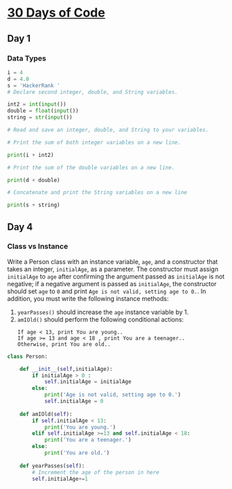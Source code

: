 # [30 Days of Code](https://www.hackerrank.com/domains/tutorials/30-days-of-code?filters%5Bsubdomains%5D%5B%5D=30-days-of-code&badge_type=30-days-of-code)

## Day 1
### Data Types
```python
i = 4
d = 4.0
s = 'HackerRank '
# Declare second integer, double, and String variables.

int2 = int(input())
double = float(input())
string = str(input())

# Read and save an integer, double, and String to your variables.

# Print the sum of both integer variables on a new line.

print(i + int2)

# Print the sum of the double variables on a new line.

print(d + double)

# Concatenate and print the String variables on a new line

print(s + string)
```










## Day 4 
### Class vs Instance

Write a Person class with an instance variable, `age`, and a constructor that takes an integer, `initialAge`, as a parameter. 
The constructor must assign `initialAge` to `age` after confirming the argument passed as `initialAge` is not negative; if a negative argument is
passed as `initialAge`, the constructor should set `age` to `0` and print `Age is not valid, setting age to 0.`. In addition, you must write
the following instance methods:

1. `yearPasses()` should increase the `age` instance variable by 1.
2. `amIOld()` should perform the following conditional actions:
    ```
    If age < 13, print You are young..
    If age >= 13 and age < 18 , print You are a teenager..
    Otherwise, print You are old..
    ```
```python    
class Person:

    def __init__(self,initialAge):
        if initialAge > 0 :
            self.initialAge = initialAge
        else:
            print('Age is not valid, setting age to 0.')
            self.initialAge = 0
        
    def amIOld(self):
        if self.initialAge < 13:
            print('You are young.')
        elif self.initialAge >=13 and self.initialAge < 18:
            print('You are a teenager.')
        else:
            print('You are old.')
        
    def yearPasses(self):
        # Increment the age of the person in here
        self.initialAge+=1
        
```        
